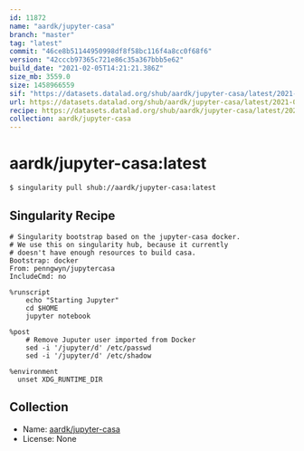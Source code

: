 ```yaml
---
id: 11872
name: "aardk/jupyter-casa"
branch: "master"
tag: "latest"
commit: "46ce8b51144950998df8f58bc116f4a8cc0f68f6"
version: "42cccb97365c721e86c35a367bbb5e62"
build_date: "2021-02-05T14:21:21.386Z"
size_mb: 3559.0
size: 1458966559
sif: "https://datasets.datalad.org/shub/aardk/jupyter-casa/latest/2021-02-05-46ce8b51-42cccb97/42cccb97365c721e86c35a367bbb5e62.sif"
url: https://datasets.datalad.org/shub/aardk/jupyter-casa/latest/2021-02-05-46ce8b51-42cccb97/
recipe: https://datasets.datalad.org/shub/aardk/jupyter-casa/latest/2021-02-05-46ce8b51-42cccb97/Singularity
collection: aardk/jupyter-casa
---
```


# aardk/jupyter-casa:latest

```bash
$ singularity pull shub://aardk/jupyter-casa:latest
```

## Singularity Recipe

```singularity
# Singularity bootstrap based on the jupyter-casa docker. 
# We use this on singularity hub, because it currently
# doesn't have enough resources to build casa.
Bootstrap: docker
From: penngwyn/jupytercasa
IncludeCmd: no

%runscript
    echo "Starting Jupyter"
    cd $HOME
    jupyter notebook

%post
    # Remove Juputer user imported from Docker
    sed -i '/jupyter/d' /etc/passwd
    sed -i '/jupyter/d' /etc/shadow

%environment
  unset XDG_RUNTIME_DIR
```

## Collection

 - Name: [aardk/jupyter-casa](https://github.com/aardk/jupyter-casa)
 - License: None

